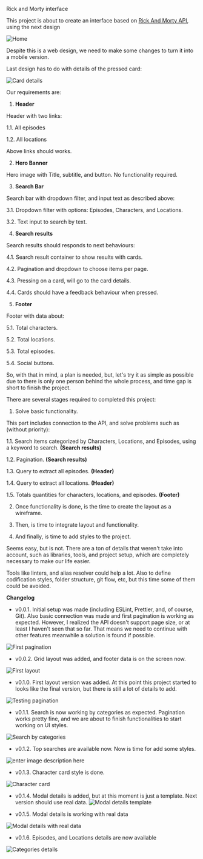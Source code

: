   

Rick and Morty interface

  

This project is about to create an interface based on [Rick And Morty API](https://rickandmortyapi.com/), using the next design

![Home](https://i.ibb.co/3fwSqJW/home.png)

Despite this is a web design, we need to make some changes to turn it into a mobile version.

Last design has to do with details of the pressed card:

![Card details](https://i.ibb.co/PhNhbbt/profile.png)

  

Our requirements are:

  

1.  **Header**

Header with two links:

1.1. All episodes

1.2. All locations

Above links should works.

2.  **Hero Banner**

Hero image with Title, subtitle, and button. No functionality required.

3.  **Search Bar**

Search bar with dropdown filter, and input text as described above:

3.1. Dropdown filter with options: Episodes, Characters, and Locations.

3.2. Text input to search by text.

4.  **Search results**

Search results should responds to next behaviours:

4.1. Search result container to show results with cards.

4.2. Pagination and dropdown to choose items per page.

4.3. Pressing on a card, will go to the card details.

4.4. Cards should have a feedback behaviour when pressed.

5.  **Footer**

Footer with data about:

5.1. Total characters.

5.2. Total locations.

5.3. Total episodes.

5.4. Social buttons.

  

So, with that in mind, a plan is needed, but, let's try it as simple as possible due to there is only one person behind the whole process, and time gap is short to finish the project.

  

There are several stages required to completed this project:

  

1. Solve basic functionality.

This part includes connection to the API, and solve problems such as (without priority):

1.1. Search items categorized by Characters, Locations, and Episodes, using a keyword to search. **(Search results)**

1.2. Pagination. **(Search results)**

1.3. Query to extract all episodes. **(Header)**

1.4. Query to extract all locations. **(Header)**

1.5. Totals quantities for characters, locations, and episodes. **(Footer)**

2. Once functionality is done, is the time to create the layout as a wireframe.

3. Then, is time to integrate layout and functionality.

4. And finally, is time to add styles to the project.

  

Seems easy, but is not. There are a ton of details that weren't take into account, such as libraries, tools, and project setup, which are completely necessary to make our life easier.

  

Tools like linters, and alias resolver could help a lot. Also to define codification styles, folder structure, git flow, etc, but this time some of them could be avoided.

  

**Changelog**

  

- v0.0.1. Initial setup was made (including ESLint, Prettier, and, of course, Git). Also basic connection was made and first pagination is working as expected. However, I realized the API doesn't support page size, or at least I haven't seen that so far. That means we need to continue with other features meanwhile a solution is found if possible.

![First pagination](https://i.ibb.co/wcLL5yT/firstloadandpagination.gif)

- v0.0.2. Grid layout was added, and footer data is on the screen now.

  

![First layout](https://i.ibb.co/Y8kN9bP/footer-data.png)

- v0.1.0. First layout version was added. At this point this project started to looks like the final version, but there is still a lot of details to add.

  

![Testing pagination](https://i.ibb.co/LP4G0V8/basiclayout.png)

  

- v0.1.1. Search is now working by categories as expected. Pagination works pretty fine, and we are about to finish functionalities to start working on UI styles.

  

![Search by categories](https://i.ibb.co/x7H4fZW/search-by-categories.gif)

  

- v0.1.2. Top searches are available now. Now is time for add some styles.

  

![enter image description here](https://i.ibb.co/WHy8JR1/top-searches.gif)

 - v0.1.3. Character card style is done.

![Character card](https://i.ibb.co/0DmQwC5/character-card.png)

 - v0.1.4. Modal details is added, but at this moment is just a template. Next version should use real data.
![Modal details template](https://i.ibb.co/TgDKY4p/modal-template.gif)

 - v0.1.5. Modal details is working with real data

![Modal details with real data](https://i.ibb.co/dMP3Xpf/open-card-details.gif)

 - v0.1.6. Episodes, and Locations details are now available

![Categories details](https://i.ibb.co/Fqr3S7G/categories-details.gif)
